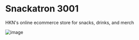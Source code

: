 # Snackatron 3001
HKN's online ecommerce store for snacks, drinks, and merch

![image](https://user-images.githubusercontent.com/59634395/233517481-ba9da253-4638-4afc-9e68-8f2727a23f68.png)
